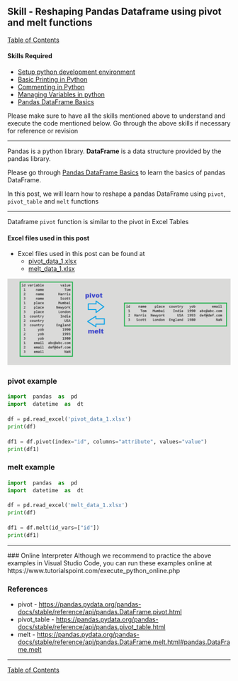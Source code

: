 
## Skill - Reshaping Pandas Dataframe using pivot and melt functions
[Table of Contents](https://nagasudhir.blogspot.com/2020/04/taming-python-table-of-contents.html)

#### Skills Required
* [Setup python development environment](https://nagasudhir.blogspot.com/2020/04/setup-python-development-environment_14.html)
* [Basic Printing in Python](https://nagasudhir.blogspot.com/2020/04/basic-printing-in-python.html)
* [Commenting in Python](https://nagasudhir.blogspot.com/2020/04/comments-in-python.html)
* [Managing Variables in python](https://nagasudhir.blogspot.com/2020/04/managing-variables-in-python.html)
* [Pandas DataFrame Basics](https://nagasudhir.blogspot.com/2020/05/pandas-dataframe-basics.html)

Please make sure to have all the skills mentioned above to understand and execute the code mentioned below. Go through the above skills if necessary for reference or revision

<hr/>

Pandas is a python library.
**DataFrame** is a data structure provided by the pandas library.

Please go through [Pandas DataFrame Basics](https://nagasudhir.blogspot.com/2020/05/pandas-dataframe-basics.html) to learn the basics of pandas DataFrame.

In this post, we will learn how to reshape a pandas DataFrame using `pivot`, `pivot_table` and `melt` functions
<hr/>

Dataframe `pivot` function is similar to the pivot in Excel Tables

#### Excel files used in this post
* Excel files used in this post can be found at
	* [pivot_data_1.xlsx](https://github.com/nagasudhirpulla/taming_python/raw/master/blog/skills/assets/data/pivot_data_1.xlsx)
	* [melt_data_1.xlsx](https://github.com/nagasudhirpulla/taming_python/raw/master/blog/skills/assets/data/melt_data_1.xlsx)

![pivot_melt_illustration](https://github.com/nagasudhirpulla/taming_python/raw/master/blog/skills/assets/img/pivot_melt_illustration.png)

### pivot example
```python
import  pandas  as  pd
import  datetime  as  dt

df = pd.read_excel('pivot_data_1.xlsx')
print(df)

df1 = df.pivot(index="id", columns="attribute", values="value")
print(df1)
```

### melt example
```python
import  pandas  as  pd
import  datetime  as  dt

df = pd.read_excel('melt_data_1.xlsx')
print(df)

df1 = df.melt(id_vars=["id"])
print(df1)
```


<hr/>
### Online Interpreter
Although we recommend to practice the above examples in Visual Studio Code, you can run these examples online at https://www.tutorialspoint.com/execute_python_online.php

### References
* pivot - https://pandas.pydata.org/pandas-docs/stable/reference/api/pandas.DataFrame.pivot.html
* pivot_table  - https://pandas.pydata.org/pandas-docs/stable/reference/api/pandas.pivot_table.html
* melt - https://pandas.pydata.org/pandas-docs/stable/reference/api/pandas.DataFrame.melt.html#pandas.DataFrame.melt

<hr/>

[Table of Contents](https://nagasudhir.blogspot.com/2020/04/taming-python-table-of-contents.html)



<!--stackedit_data:
eyJoaXN0b3J5IjpbLTExOTc0OTI2ODEsMTgyOTMxOTgwMSw2ND
g2MjcxODIsMTIxNDIxMzcxLDg1ODA1ODc0MywxMDA5MTM3NjU5
LC0xMTI2Mjg2MTgxLC0xMzU2MDUyNzYyXX0=
-->